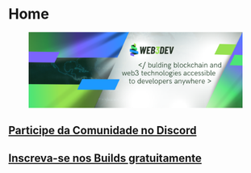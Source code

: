 # Home

<figure><img src=".gitbook/assets/Linkedin Cover.png" alt=""><figcaption></figcaption></figure>

## [Participe da Comunidade no Discord](https://discord.web3dev.com.br/)

## [Inscreva-se nos Builds gratuitamente](https://bootcamp.web3dev.com.br/courses?utm\_source=gitbook.com)
